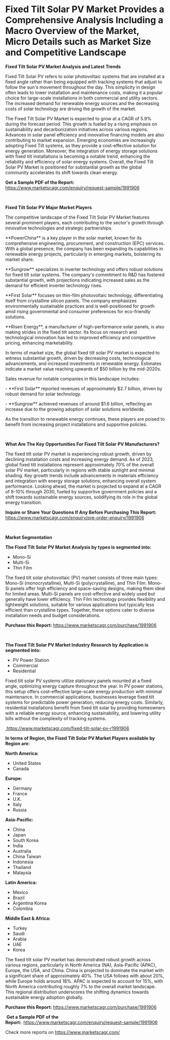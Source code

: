<p><h1>Fixed Tilt Solar PV Market Provides a Comprehensive Analysis Including a Macro Overview of the Market, Micro Details such as Market Size and Competitive Landscape</h1></p><p><strong>Fixed Tilt Solar PV Market Analysis and Latest Trends</strong></p>
<p><p>Fixed Tilt Solar PV refers to solar photovoltaic systems that are installed at a fixed angle rather than being equipped with tracking systems that adjust to follow the sun's movement throughout the day. This simplicity in design often leads to lower installation and maintenance costs, making it a popular choice for large-scale installations in both commercial and utility sectors. The increased demand for renewable energy sources and the decreasing costs of solar technology are driving the growth of the market.</p><p>The Fixed Tilt Solar PV Market is expected to grow at a CAGR of 5.9% during the forecast period. This growth is fueled by a rising emphasis on sustainability and decarbonization initiatives across various regions. Advances in solar panel efficiency and innovative financing models are also contributing to market expansion. Emerging economies are increasingly adopting Fixed Tilt systems, as they provide a cost-effective solution for energy generation. Moreover, the integration of energy storage solutions with fixed tilt installations is becoming a notable trend, enhancing the reliability and efficiency of solar energy systems. Overall, the Fixed Tilt Solar PV Market is positioned for substantial growth as the global community accelerates its shift towards clean energy.</p></p>
<p><strong>Get a Sample PDF of the Report:&nbsp;</strong> <a href="https://www.marketscagr.com/enquiry/request-sample/1991906?utm_campaign=2316&utm_medium=2&utm_source=Github&utm_content=ia&utm_term=13022025&utm_id=fixed-tilt-solar-pv">https://www.marketscagr.com/enquiry/request-sample/1991906</a></p>
<p>&nbsp;</p>
<p><strong>Fixed Tilt Solar PV Major Market Players</strong></p>
<p><p>The competitive landscape of the Fixed Tilt Solar PV Market features several prominent players, each contributing to the sector's growth through innovative technologies and strategic partnerships.</p><p>**PowerChina** is a key player in the solar market, known for its comprehensive engineering, procurement, and construction (EPC) services. With a global presence, the company has been expanding its capabilities in renewable energy projects, particularly in emerging markets, bolstering its market share.</p><p>**Sungrow** specializes in inverter technology and offers robust solutions for fixed tilt solar systems. The company's commitment to R&D has fostered substantial growth, with projections indicating increased sales as the demand for efficient inverter technology rises.</p><p>**First Solar** focuses on thin-film photovoltaic technology, differentiating itself from crystalline silicon panels. The company emphasizes environmentally sustainable practices and is well-positioned for growth amid rising governmental and consumer preferences for eco-friendly solutions.</p><p>**Risen Energy**, a manufacturer of high-performance solar panels, is also making strides in the fixed tilt sector. Its focus on research and technological innovation has led to improved efficiency and competitive pricing, enhancing marketability.</p><p>In terms of market size, the global fixed tilt solar PV market is expected to witness substantial growth, driven by decreasing costs, technological advancements, and increased investments in renewable energy. Estimates indicate a market value reaching upwards of $50 billion by the mid-2020s.</p><p>Sales revenue for notable companies in this landscape includes:</p><p>- **First Solar** reported revenues of approximately $2.7 billion, driven by robust demand for solar technology.</p><p>- **Sungrow** achieved revenues of around $1.6 billion, reflecting an increase due to the growing adoption of solar solutions worldwide.</p><p>As the transition to renewable energy continues, these players are poised to benefit from increasing project installations and supportive policies.</p></p>
<p>&nbsp;</p>
<p><strong>What Are The Key Opportunities For Fixed Tilt Solar PV Manufacturers?</strong></p>
<p><p>The fixed tilt solar PV market is experiencing robust growth, driven by declining installation costs and increasing energy demand. As of 2023, global fixed tilt installations represent approximately 70% of the overall solar PV market, particularly in regions with stable sunlight and minimal shading. Key growth trends include advancements in materials efficiency and integration with energy storage solutions, enhancing overall system performance. Looking ahead, the market is projected to expand at a CAGR of 8-10% through 2030, fueled by supportive government policies and a shift towards sustainable energy sources, solidifying its role in the global energy transition.</p></p>
<p><strong>Inquire or Share Your Questions If Any Before Purchasing This Report:</strong> <a href="https://www.marketscagr.com/enquiry/pre-order-enquiry/1991906?utm_campaign=2316&utm_medium=2&utm_source=Github&utm_content=ia&utm_term=13022025&utm_id=fixed-tilt-solar-pv">https://www.marketscagr.com/enquiry/pre-order-enquiry/1991906</a></p>
<p>&nbsp;</p>
<p><strong>Market Segmentation</strong></p>
<p><strong>The Fixed Tilt Solar PV Market Analysis by types is segmented into:</strong></p>
<p><ul><li>Mono-Si</li><li>Multi-Si</li><li>Thin Film</li></ul></p>
<p><p>The fixed tilt solar photovoltaic (PV) market consists of three main types: Mono-Si (monocrystalline), Multi-Si (polycrystalline), and Thin Film. Mono-Si panels offer high efficiency and space-saving designs, making them ideal for limited areas. Multi-Si panels are cost-effective and widely used but generally have lower efficiency. Thin Film technology provides flexibility and lightweight solutions, suitable for various applications but typically less efficient than crystalline types. Together, these options cater to diverse installation needs and budget considerations.</p></p>
<p><strong>Purchase this Report:&nbsp;</strong><a href="https://www.marketscagr.com/purchase/1991906?utm_campaign=2316&utm_medium=2&utm_source=Github&utm_content=ia&utm_term=13022025&utm_id=fixed-tilt-solar-pv">https://www.marketscagr.com/purchase/1991906</a></p>
<p>&nbsp;</p>
<p><strong>The Fixed Tilt Solar PV Market Industry Research by Application is segmented into:</strong></p>
<p><ul><li>PV Power Station</li><li>Commercial</li><li>Residential</li></ul></p>
<p><p>Fixed tilt solar PV systems utilize stationary panels mounted at a fixed angle, optimizing energy capture throughout the year. In PV power stations, this setup offers cost-effective large-scale energy production with minimal maintenance. In commercial applications, businesses leverage fixed tilt systems for predictable power generation, reducing energy costs. Similarly, residential installations benefit from fixed tilt solar by providing homeowners with a reliable energy source, enhancing sustainability, and lowering utility bills without the complexity of tracking systems.</p></p>
<p><a href="https://www.marketscagr.com/fixed-tilt-solar-pv-r1991906?utm_campaign=2316&utm_medium=2&utm_source=Github&utm_content=ia&utm_term=13022025&utm_id=fixed-tilt-solar-pv">&nbsp;https://www.marketscagr.com/fixed-tilt-solar-pv-r1991906</a></p>
<p><strong>In terms of Region, the Fixed Tilt Solar PV Market Players available by Region are:</strong></p>
<p>
    <p> <strong> North America: </strong>
        <ul>
            <li>United States</li>
            <li>Canada</li>
        </ul>
        </p> 
    <p> <strong> Europe: </strong>
        <ul>
            <li>Germany</li>
            <li>France</li>
            <li>U.K.</li>
            <li>Italy</li>
            <li>Russia</li>
        </ul>
        </p> 
    <p> <strong> Asia-Pacific: </strong>
        <ul>
            <li>China</li>
            <li>Japan</li>
            <li>South Korea</li>
            <li>India</li>
            <li>Australia</li>
            <li>China Taiwan</li>
            <li>Indonesia</li>
            <li>Thailand</li>
            <li>Malaysia</li>
        </ul>
        </p> 
    <p> <strong> Latin America: </strong>
        <ul>
            <li>Mexico</li>
            <li>Brazil</li>
            <li>Argentina Korea</li>
            <li>Colombia</li>
        </ul>
        </p> 
    <p> <strong> Middle East & Africa: </strong>
        <ul>
            <li>Turkey</li>
            <li>Saudi</li>
            <li>Arabia</li>
            <li>UAE</li>
            <li>Korea</li>
        </ul>
    </p>
    </p>
<p><p>The fixed tilt solar PV market has demonstrated robust growth across various regions, particularly in North America (NA), Asia-Pacific (APAC), Europe, the USA, and China. China is projected to dominate the market with a significant share of approximately 40%. The USA follows with about 20%, while Europe holds around 18%. APAC is expected to account for 15%, with North America contributing roughly 7% to the overall market landscape. This regional distribution underscores the shifting dynamics towards sustainable energy adoption globally.</p></p>
<p><strong>Purchase this Report: </strong><a href="https://www.marketscagr.com/purchase/1991906?utm_campaign=2316&utm_medium=2&utm_source=Github&utm_content=ia&utm_term=13022025&utm_id=fixed-tilt-solar-pv">https://www.marketscagr.com/purchase/1991906</a></p>
<p>&nbsp;<strong>Get a Sample PDF of the Report:&nbsp;&nbsp;</strong><a href="https://www.marketscagr.com/enquiry/request-sample/1991906?utm_campaign=2316&utm_medium=2&utm_source=Github&utm_content=ia&utm_term=13022025&utm_id=fixed-tilt-solar-pv">https://www.marketscagr.com/enquiry/request-sample/1991906</a></p>
<p><strong></strong></p>
<p>Check more reports on <a href="https://www.marketscagr.com/?utm_campaign=2316&utm_medium=2&utm_source=Github&utm_content=ia&utm_term=13022025&utm_id=fixed-tilt-solar-pv">https://www.marketscagr.com/</a></p>